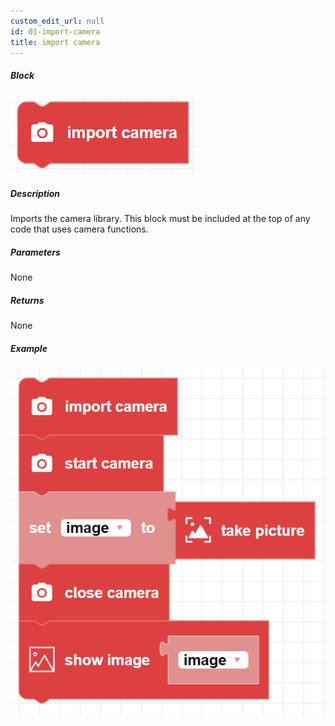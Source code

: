 ```yaml
---
custom_edit_url: null
id: 01-import-camera
title: import camera
---
```


##### Block

![import camera block image](import_camera.png)

##### Description

Imports the camera library. This block must be included at the top of any code that uses camera functions.

##### Parameters

None 

##### Returns

None

##### Example

![import camera example](show_image_example.png)
